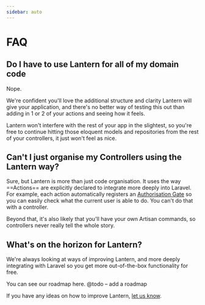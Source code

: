 ```yaml
---
sidebar: auto
---
```


# FAQ

## Do I have to use Lantern for all of my domain code 

Nope.

We're confident you'll love the additional structure and clarity Lantern will give your application, and there's no
better way of testing this out than adding in 1 or 2 of your actions and seeing how it feels.

Lantern won't interfere with the rest of your app in the slightest, so you're free to continue hitting those eloquent models and repositories from
the rest of your controllers, it just won't feel as nice.

## Can't I just organise my Controllers using the Lantern way?

Sure, but Lantern is more than just code organisation. It uses the way ==Actions== are explicitly declared to
integrate more deeply into Laravel. For example, each action automatically registers an [Authorisation Gate](https://laravel.com/docs/master/authorization#gates)
so you can easily check what the current user is able to do. You can't do that with a controller.

Beyond that, it's also likely that you'll have your own Artisan commands, so controllers never really tell the whole story.

## What's on the horizon for Lantern?

We're always looking at ways of improving Lantern, and more deeply integrating with Laravel so you get more 
out-of-the-box functionality for free.

You can see our roadmap here. @todo – add a roadmap

If you have any ideas on how to improve Lantern, [let us know](https://github.com/lanternphp/lantern/issues/new).  
